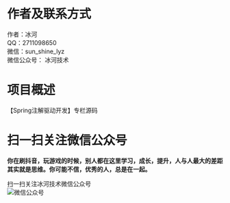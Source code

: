 # 作者及联系方式

作者：冰河  
QQ：2711098650  
微信：sun_shine_lyz  
微信公众号： 冰河技术

# 项目概述

【Spring注解驱动开发】专栏源码

# 扫一扫关注微信公众号

**你在刷抖音，玩游戏的时候，别人都在这里学习，成长，提升，人与人最大的差距其实就是思维。你可能不信，优秀的人，总是在一起。**

扫一扫关注冰河技术微信公众号  
![微信公众号](https://github.com/sunshinelyz/binghe_resources/blob/master/images/subscribe/qrcode_for_gh_0d4482676600_344.jpg)  